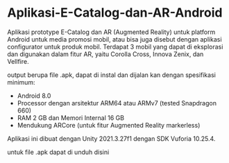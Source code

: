 # Aplikasi-E-Catalog-dan-AR-Android

Aplikasi prototype E-Catalog dan AR (Augmented Reality) untuk platform Android untuk media promosi mobil, atau bisa juga disebut dengan aplikasi configurator untuk produk mobil. Terdapat 3 mobil yang dapat di eksplorasi dan digunakan dalam fitur AR, yaitu Corolla Cross, Innova Zenix, dan Vellfire.

output berupa file .apk, dapat di instal dan dijalan kan dengan spesifikasi minimum:
- Android 8.0
- Processor dengan arsitektur ARM64 atau ARMv7 (tested Snapdragon 660)
- RAM 2 GB dan Memori Internal 16 GB
- Mendukung ARCore (untuk fitur Augmented Reality markerless)

Aplikasi ini dibuat dengan Unity 2021.3.27f1 dengan SDK Vuforia 10.25.4.

untuk file .apk dapat di unduh <a ahref="https://drive.google.com/file/d/1EisotyqwFWorMlHRTI7Rw06hFASBnT1K/view?usp=sharing">disini</a>
